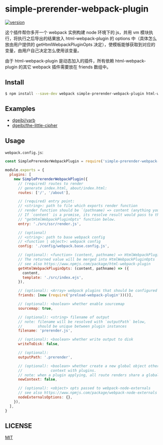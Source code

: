 # simple-prerender-webpack-plugin

[![version][version-badge]][package]

这个插件帮你多开一个 webpack 实例构建 node 环境下的 js，并用 vm 模块执行，将执行之后导出的结果放入 html-webpack-plugin 的 options 中（具体怎么放由用户提供的 getHtmlWebpackPluginOpts 决定），使模板能够获取到对应的变量，由用户自己决定怎么使用该变量。

由于 html-webpack-plugin 是动态加入的插件，所有依赖 html-webpack-plugin 的其它 webpack 插件需要放在 friends 数组中。

## Install

```sh
$ npm install --save-dev webpack simple-prerender-webpack-plugin html-webpack-plugin
```

## Examples

* [dgeibi/yarb](https://github.com/dgeibi/yarb)
* [dgeibi/the-little-cipher](https://github.com/dgeibi/the-little-cipher)

## Usage

`webpack.config.js`:

```js
const SimplePrerenderWebpackPlugin = require('simple-prerender-webpack-plugin')

module.exports = {
  plugins: [
    new SimplePrerenderWebpackPlugin({
      // (required) routes to render
      // generate index.html, about/index.html:
      routes: ['/', '/about'],

      // (required) entry point:
      // <string>: path to file which exports render function
      // render function should be `(pathname) => content (anything you like)`.
      // If `content` is a promise, its resolve result would pass to the
      // "getHtmlWebpackPluginOpts" function below.
      entry: './src/ssr/render.js',

      // (optional)
      // <string>: path to base webpack config
      // <function | object>: webpack config
      config: './config/webpack.base.config.js',

      // (optional): <function> (content, pathname) => HtmlWebpackPluginOpts
      // The returned value will be merged into HtmlWebpackPluginOpts
      // see also https://www.npmjs.com/package/html-webpack-plugin
      getHtmlWebpackPluginOpts: (content, pathname) => ({
        content,
        template: './src/index.ejs',
      }),

      // (optional): <Array> webpack plugins that should be configured after HtmlWebpackPlugin
      friends: [new (require('preload-webpack-plugin'))()],

      // (optional): <boolean> whether enable sourcemap
      sourcemap: true,

      // (optional): <string> filename of output
      // note: filename will be resolved with `outputPath` below,
      //       should be unique between plugin instances
      filename: 'prerender.js',

      // (optional): <boolean> whether write output to disk
      writeToDisk: false,

      // (optional):
      outputPath: '.prerender',

      // (optional): <boolean> whether create a new global object other than sharing
      //             context with plugins.
      // note: when a plugin applying, all route renders share a global object.
      newContext: false,

      // (optional): <object> opts passed to webpack-node-externals
      // see also https://www.npmjs.com/package/webpack-node-externals
      nodeExternalsOptions: {},
    }),
  ],
}
```

## LICENSE

[MIT](LICENSE)

[version-badge]: https://img.shields.io/npm/v/simple-prerender-webpack-plugin.svg
[package]: https://www.npmjs.com/package/simple-prerender-webpack-plugin
